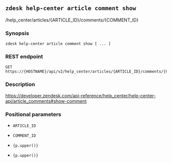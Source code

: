 ## `zdesk help-center article comment show`

/help_center/articles/{ARTICLE_ID}/comments/{COMMENT_ID}

### Synopsis

    zdesk help-center article comment show [ ... ]

### REST endpoint

    GET https://{HOSTNAME}/api/v2/help_center/articles/{ARTICLE_ID}/comments/{COMMENT_ID}

### Description

https://developer.zendesk.com/api-reference/help_center/help-center-api/article_comments#show-comment

### Positional parameters

* `ARTICLE_ID`

* `COMMENT_ID`

* `{p.upper()}`

* `{p.upper()}`

